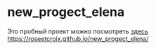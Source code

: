 # new_progect_elena
Это пробный проект можно посмотреть [здесь](https://roseetcroix.github.io/new_progect_elena)
https://roseetcroix.github.io/new_progect_elena/
